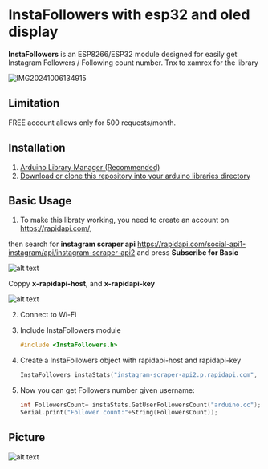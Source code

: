 # InstaFollowers with esp32 and oled display
**InstaFollowers** is an ESP8266/ESP32 module designed for easily get Instagram Followers / Following count number.
Tnx to xamrex for the library

![IMG20241006134915](https://github.com/user-attachments/assets/ecb190bf-0361-4bf0-9ae0-88ab2a587f10)



## Limitation
FREE account allows only for 500 requests/month.

## Installation

1. [Arduino Library Manager (Recommended)](https://www.arduino.cc/en/Guide/Libraries)  
2. [Download or clone this repository into your arduino libraries directory](https://help.github.com/articles/cloning-a-repository/)  



## Basic Usage
1.  To make this libraty working, you need to create an account on https://rapidapi.com/, 

then search for **instagram scraper api** https://rapidapi.com/social-api1-instagram/api/instagram-scraper-api2
and press **Subscribe for Basic**

![alt text](https://github.com/xamrex/arduino-InstagramFollowers/blob/main/pics/subscribe.png)

Coppy **x-rapidapi-host**, and **x-rapidapi-key**

![alt text](https://github.com/xamrex/arduino-InstagramFollowers/blob/main/pics/apikey.png)

2. Connect to Wi-Fi  
3. Include InstaFollowers module  
      ```cpp
   #include <InstaFollowers.h>
   ```
4. Create a InstaFollowers object with rapidapi-host and rapidapi-key
      ```cpp
   InstaFollowers instaStats("instagram-scraper-api2.p.rapidapi.com", "RAPID_API_KEY");
   ```
   
5. Now you can get Followers number given username:
      ```cpp
   int FollowersCount= instaStats.GetUserFollowersCount("arduino.cc");
   Serial.print("Follower count:"+String(FollowersCount));
   ```
   
## Picture
![alt text](https://github.com/xamrex/arduino-InstagramFollowers/blob/main/pics/pic.png)
